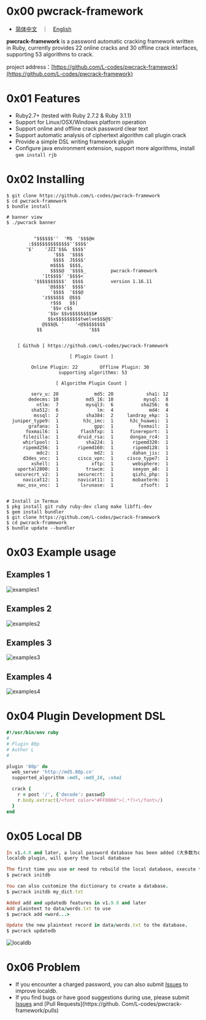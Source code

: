 # 0x00 pwcrack-framework
+ [简体中文](README.md)　｜　[English](README-en.md)

**pwcrack-framework** is a password automatic cracking framework written in Ruby, currently provides 22 online cracks and 30 offline crack interfaces, supporting 53 algorithms to crack.

project address：[https://github.com/L-codes/pwcrack-framework](https://github.com/L-codes/pwcrack-framework)

# 0x01 Features
- Ruby2.7+ (tested with Ruby 2.7.2 & Ruby 3.1.1)
- Support for Linux/OSX/Windows platform operation
- Support online and offline crack password clear text
- Support automatic analysis of ciphertext algorithm call plugin crack
- Provide a simple DSL writing framework plugin
- Configure java environment extension, support more algorithms, install `gem install rjb`

# 0x02 Installing
```
$ git clone https://github.com/L-codes/pwcrack-framework
$ cd pwcrack-framework
$ bundle install

# banner view
$ ./pwcrack banner

                                             
          "$$$$$$''  'M$  '$$$@m            
        :$$$$$$$$$$$$$$''$$$$'               
       '$'    'JZI'$$&  $$$$'                
                 '$$$  '$$$$                 
                 $$$$  J$$$$'                
                m$$$$  $$$$,                
                $$$$@  '$$$$_         pwcrack-framework
             '1t$$$$' '$$$$<               
          '$$$$$$$$$$'  $$$$          version 1.16.11
               '@$$$$'  $$$$'                
                '$$$$  '$$$@                 
             'z$$$$$$  @$$$                  
                r$$$   $$|                   
                '$$v c$$                     
               '$$v $$v$$$$$$$$$#            
               $$x$$$$$$$$$twelve$$$@$'      
             @$$$@L '    '<@$$$$$$$$`        
           $$                 '$$$           
                                             

    [ Github ] https://github.com/L-codes/pwcrack-framework

                       [ Plugin Count ] 

         Online Plugin: 22        Offline Plugin: 30
                   supporting algorithms: 53

                  [ Algorithm Plugin Count ] 

         serv_u: 20             md5: 20            sha1: 12
        dedecms: 10          md5_16: 10           mysql:  8
           ntlm:  7          mysql3:  6          sha256:  6
         sha512:  6              lm:  4             md4:  4
          mssql:  2          sha384:  2     landray_ekp:  1
  juniper_type9:  1         h3c_imc:  1      h3c_huawei:  1
        grafana:  1             gpp:  1         foxmail:  1
       foxmail6:  1        flashfxp:  1      finereport:  1
      filezilla:  1       druid_rsa:  1      dongao_rc4:  1
      whirlpool:  1          sha224:  1       ripemd320:  1
      ripemd256:  1       ripemd160:  1       ripemd128:  1
           mdc2:  1             md2:  1       dahan_jis:  1
      d3des_vnc:  1       cisco_vpn:  1     cisco_type7:  1
         xshell:  1            xftp:  1       websphere:  1
    uportal2800:  1          trswcm:  1       seeyon_a8:  1
   securecrt_v2:  1       securecrt:  1       qizhi_php:  1
      navicat12:  1       navicat11:  1       mobaxterm:  1
    mac_osx_vnc:  1        lsrunase:  1          zfsoft:  1


# Install in Termux
$ pkg install git ruby ruby-dev clang make libffi-dev
$ gem install bundler
$ git clone https://github.com/L-codes/pwcrack-framework
$ cd pwcrack-framework
$ bundle update --bundler
```

# 0x03 Example usage
## Examples 1
![examples1](https://i.imgur.com/o9QpPkK.png)
## Examples 2
![examples2](https://i.imgur.com/X0YYywh.png)
## Examples 3
![examples3](https://i.imgur.com/WHC9aVF.png)
## Examples 4
![examples4](https://i.imgur.com/3Ms2kQL.png)

# 0x04 Plugin Development DSL
```ruby
#!/usr/bin/env ruby
#
# Plugin 80p
# Author L
#

plugin '80p' do
  web_server 'http://md5.80p.cn'
  supported_algorithm :md5, :md5_16, :sha1

  crack {
    r = post '/', {'decode': passwd}
    r.body.extract(/<font color="#FF0000">(.*?)<\/font>/)
  }
end
```

# 0x05 Local DB
```ruby
In v1.4.0 and later, a local password database has been added (大多数为cmd5等需收费查询)
localdb plugin, will query the local database

The first time you use or need to rebuild the local database, execute the following command
$ pwcrack initdb

You can also customize the dictionary to create a database.
$ pwcrack initdb my_dict.txt

Added add and updatedb features in v1.9.8 and later
Add plaintext to data/words.txt to use
$ pwcrack add <word...>

Update the new plaintext record in data/words.txt to the database.
$ pwcrack updatedb
```
![localdb](https://i.imgur.com/Akze0mt.png)

# 0x06 Problem
- If you encounter a charged password, you can also submit [Issues](https://github.com/L-codes/pwcrack-framework/issues) to improve localdb.
- If you find bugs or have good suggestions during use, please submit [Issues](https://github.com/L-codes/pwcrack-framework/issues) and [Pull Requests](https://github. Com/L-codes/pwcrack-framework/pulls)


